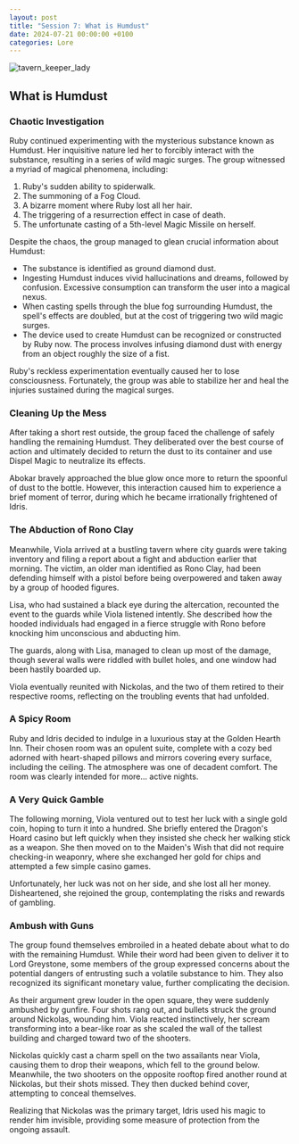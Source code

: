 ```yaml
---
layout: post
title: "Session 7: What is Humdust"
date: 2024-07-21 00:00:00 +0100
categories: Lore
---
```


![tavern_keeper_lady](https://github.com/user-attachments/assets/6b1fd8e4-ff34-4e4b-bbc1-136837b92262)

## What is Humdust

### Chaotic Investigation

Ruby continued experimenting with the mysterious substance known as Humdust. Her inquisitive nature led her to forcibly interact with the substance, resulting in a series of wild magic surges. The group witnessed a myriad of magical phenomena, including:

1. Ruby's sudden ability to spiderwalk.
2. The summoning of a Fog Cloud.
3. A bizarre moment where Ruby lost all her hair.
4. The triggering of a resurrection effect in case of death.
5. The unfortunate casting of a 5th-level Magic Missile on herself.

Despite the chaos, the group managed to glean crucial information about Humdust:

- The substance is identified as ground diamond dust.
- Ingesting Humdust induces vivid hallucinations and dreams, followed by confusion. Excessive consumption can transform the user into a magical nexus.
- When casting spells through the blue fog surrounding Humdust, the spell's effects are doubled, but at the cost of triggering two wild magic surges.
- The device used to create Humdust can be recognized or constructed by Ruby now. The process involves infusing diamond dust with energy from an object roughly the size of a fist.

Ruby's reckless experimentation eventually caused her to lose consciousness. Fortunately, the group was able to stabilize her and heal the injuries sustained during the magical surges.

### Cleaning Up the Mess

After taking a short rest outside, the group faced the challenge of safely handling the remaining Humdust. They deliberated over the best course of action and ultimately decided to return the dust to its container and use Dispel Magic to neutralize its effects.

Abokar bravely approached the blue glow once more to return the spoonful of dust to the bottle. However, this interaction caused him to experience a brief moment of terror, during which he became irrationally frightened of Idris.

### The Abduction of Rono Clay

Meanwhile, Viola arrived at a bustling tavern where city guards were taking inventory and filing a report about a fight and abduction earlier that morning. The victim, an older man identified as Rono Clay, had been defending himself with a pistol before being overpowered and taken away by a group of hooded figures.

Lisa, who had sustained a black eye during the altercation, recounted the event to the guards while Viola listened intently. She described how the hooded individuals had engaged in a fierce struggle with Rono before knocking him unconscious and abducting him.

The guards, along with Lisa, managed to clean up most of the damage, though several walls were riddled with bullet holes, and one window had been hastily boarded up.

Viola eventually reunited with Nickolas, and the two of them retired to their respective rooms, reflecting on the troubling events that had unfolded.

### A Spicy Room

Ruby and Idris decided to indulge in a luxurious stay at the Golden Hearth Inn. Their chosen room was an opulent suite, complete with a cozy bed adorned with heart-shaped pillows and mirrors covering every surface, including the ceiling. The atmosphere was one of decadent comfort. The room was clearly intended for more... active nights.

### A Very Quick Gamble

The following morning, Viola ventured out to test her luck with a single gold coin, hoping to turn it into a hundred. She briefly entered the Dragon's Hoard casino but left quickly when they insisted she check her walking stick as a weapon. She then moved on to the Maiden's Wish that did not require checking-in weaponry, where she exchanged her gold for chips and attempted a few simple casino games.

Unfortunately, her luck was not on her side, and she lost all her money. Disheartened, she rejoined the group, contemplating the risks and rewards of gambling.

### Ambush with Guns

The group found themselves embroiled in a heated debate about what to do with the remaining Humdust. While their word had been given to deliver it to Lord Greystone, some members of the group expressed concerns about the potential dangers of entrusting such a volatile substance to him. They also recognized its significant monetary value, further complicating the decision.

As their argument grew louder in the open square, they were suddenly ambushed by gunfire. Four shots rang out, and bullets struck the ground around Nickolas, wounding him. Viola reacted instinctively, her scream transforming into a bear-like roar as she scaled the wall of the tallest building and charged toward two of the shooters.

Nickolas quickly cast a charm spell on the two assailants near Viola, causing them to drop their weapons, which fell to the ground below. Meanwhile, the two shooters on the opposite rooftop fired another round at Nickolas, but their shots missed. They then ducked behind cover, attempting to conceal themselves.

Realizing that Nickolas was the primary target, Idris used his magic to render him invisible, providing some measure of protection from the ongoing assault.

